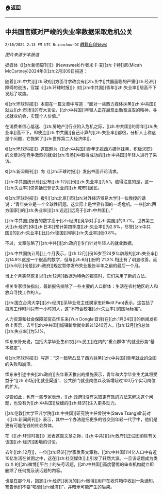###  [:house:返回](README.md)
---


## 中共国官媒对严峻的失业率数据采取危机公关
`2/10/2024 2:13 PM UTC Brianchow-DC` [轉載自GNews](https://gnews.org/articles/2297423)

*图片来源于本报道*

据媒体《[[zh:新闻周刊]]》(Newsweek)作者米卡·麦[[zh:卡特]]尼(Micah McCartney)2024年0[[zh:2月]]09日报道：

随着[[zh:中共]][[zh:政府]]方面寻求改变有[[zh:关中]]共国面临的严重[[zh:经济]]障碍的说法，官媒《[[zh:环球时报]]》对[[zh:中共国]]青年[[zh:失业率]]居高不下发起了攻势。

《[[zh:环球时报]]》本周在一篇文章中写道：“面对一些西方媒体抹黑[[zh:中共国]]就业[[zh:市场]]的夸大言论，[[zh:中共国]]年轻人正在展现出勤奋进取的精神，寻求就业机会，实现个人价值。”

在消费者信心低迷、[[zh:房地产]]行业陷入危机之际，[[zh:中共国]]的青年[[zh:失业率]]高不下，即使连[[zh:中共国]]自己计算的[[zh:失业率]]都很，分析人士称这是个问题，它拖累了[[zh:世界第二大经济体]]。

《[[zh:环球时报]]》这篇题为《[[zh:中共国]]青年无视西方媒体抹黑，积极求职》的文章对在竞争激烈的就业[[zh:市场]]中取得成功的[[zh:中共国]]年轻人进行了采访。

《[[zh:新闻周刊]]》向《[[zh:环球时报]]》发出书面评论请求。

[[zh:中共国统计局]]公布[[zh:12月]]份[[zh:失业率]]为5.1。值得注意的是，这一[[zh:失业率]]仅包括已登记失业的[[zh:城市]]居民。

《[[zh:环球时报]]》援引[[zh:北京]]市[[zh:对外经济贸易大学]]一位教授的话说：“青年失业是一个全球性问题。这实际上是世界各国的一场危机。一些[[zh:西方国家]]的[[zh:失业率]][[zh:远远]]远高于[[zh:中共国]]。”

[[zh:中共国]]报告的数字高于[[zh:经济]]竞争对手[[zh:美国]]的3.7%。世界第三大[[zh:经济]]体[[zh:日本]]预计第四季度[[zh:失业率]]为2.5%，尽管[[zh:中共国]]的[[zh:失业率]]比[[zh:德国]]同等[[zh:失业率]]低0.8%。

不过，文章忽略了[[zh:中共]][[zh:政府]]专门针对年轻人的就业数据。

[[zh:中共国统计局]]上个月表示，[[zh:12月]]份16岁至24岁年龄段的[[zh:失业率]]为14.9%这是一个很高的数字，但与[[zh:6月]]份的 21.3% 相比有了明显改善，而[[zh:6月]]份是[[zh:政府]]规定暂停发布失业报告半年之前的最后一个月。

当上个月突然恢复以[[zh:12月]]数据为特色的报告时，它们采用了新的方法。

相关专家很快指出，最新报告排除了一些主要的人口群体：生活在农村地区的人和放弃寻找工作的人。

[[zh:国立台湾大学]][[zh:经济]]系毕业班主任樊家忠(Elliott Fan)表示，这包括了每周工作时间只有一小时的人，这“不符合校准[[zh:失业率]]的国际标准”。

人力资源和社会保障部官员恽东来(Yun Donglai音译)在[[zh:1月24日]]的新闻发布会上表示，去年[[zh:中共国]]城镇新增就业超过1240万人，[[zh:12月]]份总体[[zh:失业率]]为5.1%。

恽东来补充说，包括大学毕业生和农[[zh:民工]]在内的“重点群体”的就业形势“基本稳定”。

《[[zh:环球时报]]》写道：“这一趋势凸显了西方抹黑[[zh:中共国]]青年就业的企图的失败和崩溃。

恽东来引述中央[[zh:政府]]去年春天推出的措施表示，青年和大学毕业生尤其将受益于“[[zh:市场]]化就业渠道”、公共部门就业岗位以及新增超过100万个实习岗位的扩大。

尽管如此，也有一些专家表示，[[zh:政府]]没有采取更有效的方法来解决这个问题，也没有为[[zh:中共国]]放缓的[[zh:经济]]注入更多动力。

[[zh:伦敦]]大学亚非学院[[zh:中共国]]研究院主任曾锐生(Steve Tsang)此前对《[[zh:新闻周刊]]》表示，其中一个办法是把更多的钱交到年轻一代手中，他们是更有可能花钱的社会群体。

在《[[zh:环球时报]]》发表这篇文章之际，[[zh:中共]][[zh:政府]]正试图消除有关该国[[zh:经济]]困境的讨论。

去年[[zh:12月]]，一位[[zh:经济]]学家发表文章称，[[zh:中共国]]14亿人口中有近10亿生活在贫困之中，这在[[zh:社交媒体]]上引发了轩然大波。一旦该话题成为类似 X 的[[zh:微博]]平台上的头号话题，[[zh:中共国]]高度警惕的审查机构就立即删除了任何提及该话题的内容。

也是在那个月，抱怨[[zh:经济]]状况的[[zh:微博]]用户在收件箱中收到一条通知，警告他们不要“唱衰[[zh:经济]]”，并暗示可能产生的后果。
